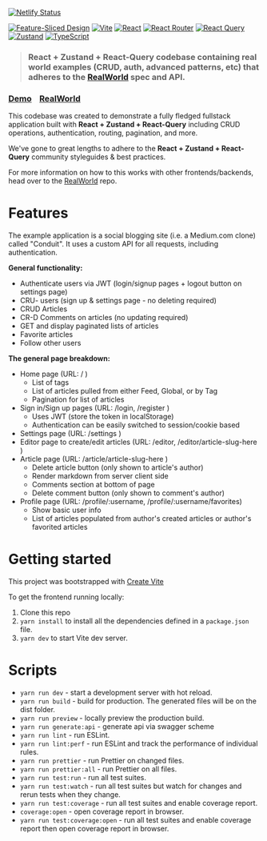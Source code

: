 <!-- # ![RealWorld Example App](logo.png) -->

[![Netlify Status][netlify-domain]](https://realworld-fsd.netlify.app/)

[![Feature-Sliced Design][shields-fsd-domain]](https://feature-sliced.design/)
[![Vite][shields-vite-domain]](https://vitejs.dev/)
[![React][shields-react-domain]](https://react.dev/)
[![React Router][shields-react-router-domain]](https://reactrouter.com/)
[![React Query][shields-react-query-domain]](https://tanstack.com/query/v4/)
[![Zustand][shields-zustand-domain]](https://zustand-demo.pmnd.rs/)
[![TypeScript][shields-typescript-domain]](https://www.typescriptlang.org/)

> ### React + Zustand + React-Query codebase containing real world examples (CRUD, auth, advanced patterns, etc) that adheres to the [RealWorld](https://github.com/gothinkster/realworld) spec and API.

### [Demo](https://realworld-fsd.netlify.app/)&nbsp;&nbsp;&nbsp;&nbsp;[RealWorld](https://github.com/gothinkster/realworld)

This codebase was created to demonstrate a fully fledged fullstack application built with **React + Zustand + React-Query** including CRUD operations, authentication, routing, pagination, and more.

We've gone to great lengths to adhere to the **React + Zustand + React-Query** community styleguides & best practices.

For more information on how to this works with other frontends/backends, head over to the [RealWorld](https://github.com/gothinkster/realworld) repo.

# Features

The example application is a social blogging site (i.e. a Medium.com clone) called "Conduit". It uses a custom API for all requests, including authentication.

**General functionality:**

- Authenticate users via JWT (login/signup pages + logout button on settings page)
- CRU- users (sign up & settings page - no deleting required)
- CRUD Articles
- CR-D Comments on articles (no updating required)
- GET and display paginated lists of articles
- Favorite articles
- Follow other users

**The general page breakdown:**

- Home page (URL: / )
  - List of tags
  - List of articles pulled from either Feed, Global, or by Tag
  - Pagination for list of articles
- Sign in/Sign up pages (URL: /login, /register )
  - Uses JWT (store the token in localStorage)
  - Authentication can be easily switched to session/cookie based
- Settings page (URL: /settings )
- Editor page to create/edit articles (URL: /editor, /editor/article-slug-here )
- Article page (URL: /article/article-slug-here )
  - Delete article button (only shown to article's author)
  - Render markdown from server client side
  - Comments section at bottom of page
  - Delete comment button (only shown to comment's author)
- Profile page (URL: /profile/:username, /profile/:username/favorites)
  - Show basic user info
  - List of articles populated from author's created articles or author's favorited articles

# Getting started

This project was bootstrapped with [Create Vite](https://vitejs.dev/guide/#getting-started)

To get the frontend running locally:

1. Clone this repo
2. `yarn install` to install all the dependencies defined in a `package.json` file.
3. `yarn dev` to start Vite dev server.

# Scripts

- `yarn run dev` - start a development server with hot reload.
- `yarn run build` - build for production. The generated files will be on the dist folder.
- `yarn run preview` - locally preview the production build.
- `yarn run generate:api` - generate api via swagger scheme
- `yarn run lint` - run ESLint.
- `yarn run lint:perf` - run ESLint and track the performance of individual rules.
- `yarn run prettier` - run Prettier on changed files.
- `yarn run prettier:all` - run Prettier on all files.
- `yarn run test:run` - run all test suites.
- `yarn run test:watch` - run all test suites but watch for changes and rerun tests when they change.
- `yarn run test:coverage` - run all test suites and enable coverage report.
- `coverage:open` - open coverage report in browser.
- `yarn run test:coverage:open` - run all test suites and enable coverage report then open coverage report in browser.

[shields-react-router-domain]: https://img.shields.io/badge/React_Router-CA4245?style=for-the-badge&logo=react-router&logoColor=white
[shields-react-query-domain]: https://img.shields.io/badge/-React%20Query-FF4154?style=for-the-badge&logo=react%20query&logoColor=white
[shields-zustand-domain]: https://img.shields.io/badge/zustand-%2320232a.svg?style=for-the-badge&logo=react&logoColor=%2361DAFB
[shields-typescript-domain]: https://img.shields.io/badge/typescript-%23007ACC.svg?style=for-the-badge&logo=typescript&logoColor=white
[shields-fsd-domain]: https://img.shields.io/badge/Feature--Sliced-Design?style=for-the-badge&color=F2F2F2&labelColor=262224&logoWidth=10&logo=data:image/png;base64,iVBORw0KGgoAAAANSUhEUgAAABQAAAAaCAYAAAC3g3x9AAAACXBIWXMAAALFAAACxQGJ1n/vAAAAAXNSR0IArs4c6QAAAARnQU1BAACxjwv8YQUAAABISURBVHgB7dKxCQAgDETR0w2cws0cys2cwhEUBbsggikCuVekDHwSQFlYo7Q+8KnmtHdFWMdk2cl5wSsbxGSZw8dm8pX9ZHUTMBUgGU2F718AAAAASUVORK5CYII=
[shields-vite-domain]: https://img.shields.io/badge/vite-%23646CFF.svg?style=for-the-badge&logo=vite&logoColor=white
[shields-react-domain]: https://img.shields.io/badge/react-%2320232a.svg?style=for-the-badge&logo=react&logoColor=%2361DAFB
[netlify-domain]: https://api.netlify.com/api/v1/badges/5d5013c3-ec61-4496-8f48-caa7145fb166/deploy-status
